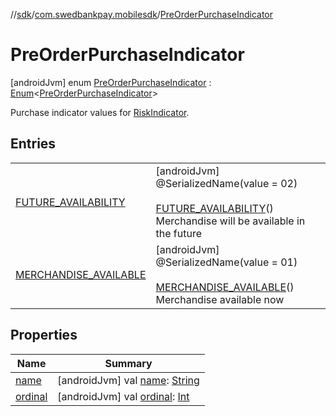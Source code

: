 //[sdk](../../../index.md)/[com.swedbankpay.mobilesdk](../index.md)/[PreOrderPurchaseIndicator](index.md)



# PreOrderPurchaseIndicator  
 [androidJvm] enum [PreOrderPurchaseIndicator](index.md) : [Enum](https://kotlinlang.org/api/latest/jvm/stdlib/kotlin/-enum/index.html)<[PreOrderPurchaseIndicator](index.md)> 

Purchase indicator values for [RiskIndicator](../-risk-indicator/index.md).

   


## Entries  
  
| | |
|---|---|
| <a name="com.swedbankpay.mobilesdk/PreOrderPurchaseIndicator.FUTURE_AVAILABILITY///PointingToDeclaration/"></a>[FUTURE_AVAILABILITY](-f-u-t-u-r-e_-a-v-a-i-l-a-b-i-l-i-t-y/index.md)| <a name="com.swedbankpay.mobilesdk/PreOrderPurchaseIndicator.FUTURE_AVAILABILITY///PointingToDeclaration/"></a> [androidJvm] @SerializedName(value = 02)  <br>  <br>[FUTURE_AVAILABILITY](-f-u-t-u-r-e_-a-v-a-i-l-a-b-i-l-i-t-y/index.md)()  <br>Merchandise will be available in the future   <br>|
| <a name="com.swedbankpay.mobilesdk/PreOrderPurchaseIndicator.MERCHANDISE_AVAILABLE///PointingToDeclaration/"></a>[MERCHANDISE_AVAILABLE](-m-e-r-c-h-a-n-d-i-s-e_-a-v-a-i-l-a-b-l-e/index.md)| <a name="com.swedbankpay.mobilesdk/PreOrderPurchaseIndicator.MERCHANDISE_AVAILABLE///PointingToDeclaration/"></a> [androidJvm] @SerializedName(value = 01)  <br>  <br>[MERCHANDISE_AVAILABLE](-m-e-r-c-h-a-n-d-i-s-e_-a-v-a-i-l-a-b-l-e/index.md)()  <br>Merchandise available now   <br>|


## Properties  
  
|  Name |  Summary | 
|---|---|
| <a name="com.swedbankpay.mobilesdk/PreOrderPurchaseIndicator/name/#/PointingToDeclaration/"></a>[name](index.md#-1370967107%2FProperties%2F462465411)| <a name="com.swedbankpay.mobilesdk/PreOrderPurchaseIndicator/name/#/PointingToDeclaration/"></a> [androidJvm] val [name](index.md#-1370967107%2FProperties%2F462465411): [String](https://kotlinlang.org/api/latest/jvm/stdlib/kotlin/-string/index.html)   <br>|
| <a name="com.swedbankpay.mobilesdk/PreOrderPurchaseIndicator/ordinal/#/PointingToDeclaration/"></a>[ordinal](index.md#2132229729%2FProperties%2F462465411)| <a name="com.swedbankpay.mobilesdk/PreOrderPurchaseIndicator/ordinal/#/PointingToDeclaration/"></a> [androidJvm] val [ordinal](index.md#2132229729%2FProperties%2F462465411): [Int](https://kotlinlang.org/api/latest/jvm/stdlib/kotlin/-int/index.html)   <br>|

